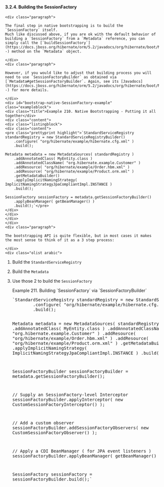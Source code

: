   #### 3.2.4. Building the SessionFactory

    <div class="paragraph">

    The final step in native bootstrapping is to build the `SessionFactory` itself.
    Much like discussed above, if you are ok with the default behavior of building a `SessionFactory` from a `Metadata` reference, you can simply call the [`buildSessionFactory`](https://docs.jboss.org/hibernate/orm/5.2/javadocs/org/hibernate/boot/Metadata.html#buildSessionFactory--) method on the `Metadata` object.

    </div>
    <div class="paragraph">

    However, if you would like to adjust that building process you will need to use `SessionFactoryBuilder` as obtained via [`Metadata#getSessionFactoryBuilder`. Again, see its [Javadocs](https://docs.jboss.org/hibernate/orm/5.2/javadocs/org/hibernate/boot/Metadata.html#getSessionFactoryBuilder--) for more details.

    </div>
    <div id="bootstrap-native-SessionFactory-example" class="exampleblock">
    <div class="title">Example 210. Native Bootstrapping - Putting it all together</div>
    <div class="content">
    <div class="listingblock">
    <div class="content">
    <pre class="prettyprint highlight">`StandardServiceRegistry standardRegistry = new StandardServiceRegistryBuilder()
        .configure( "org/hibernate/example/hibernate.cfg.xml" )
        .build();

    Metadata metadata = new MetadataSources( standardRegistry )
        .addAnnotatedClass( MyEntity.class )
        .addAnnotatedClassName( "org.hibernate.example.Customer" )
        .addResource( "org/hibernate/example/Order.hbm.xml" )
        .addResource( "org/hibernate/example/Product.orm.xml" )
        .getMetadataBuilder()
        .applyImplicitNamingStrategy( ImplicitNamingStrategyJpaCompliantImpl.INSTANCE )
        .build();

    SessionFactory sessionFactory = metadata.getSessionFactoryBuilder()
        .applyBeanManager( getBeanManager() )
        .build();`</pre>
    </div>
    </div>
    </div>
    </div>
    <div class="paragraph">

    The bootstrapping API is quite flexible, but in most cases it makes the most sense to think of it as a 3 step process:

    </div>
    <div class="olist arabic">

1.  Build the `StandardServiceRegistry`
2.  Build the `Metadata`
3.  Use those 2 to build the `SessionFactory`
    </div>
    <div id="bootstrap-native-SessionFactoryBuilder-example" class="exampleblock">
    <div class="title">Example 211. Building `SessionFactory` via `SessionFactoryBuilder`</div>
    <div class="content">
    <div class="listingblock">
    <div class="content">
    <pre class="prettyprint highlight">`StandardServiceRegistry standardRegistry = new StandardServiceRegistryBuilder()
            .configure( "org/hibernate/example/hibernate.cfg.xml" )
            .build();

    Metadata metadata = new MetadataSources( standardRegistry )
        .addAnnotatedClass( MyEntity.class )
        .addAnnotatedClassName( "org.hibernate.example.Customer" )
        .addResource( "org/hibernate/example/Order.hbm.xml" )
        .addResource( "org/hibernate/example/Product.orm.xml" )
        .getMetadataBuilder()
        .applyImplicitNamingStrategy( ImplicitNamingStrategyJpaCompliantImpl.INSTANCE )
        .build();

    SessionFactoryBuilder sessionFactoryBuilder = metadata.getSessionFactoryBuilder();

    // Supply an SessionFactory-level Interceptor
    sessionFactoryBuilder.applyInterceptor( new CustomSessionFactoryInterceptor() );

    // Add a custom observer
    sessionFactoryBuilder.addSessionFactoryObservers( new CustomSessionFactoryObserver() );

    // Apply a CDI BeanManager ( for JPA event listeners )
    sessionFactoryBuilder.applyBeanManager( getBeanManager() );

    SessionFactory sessionFactory = sessionFactoryBuilder.build();`</pre>
    </div>
    </div>
    </div>
    </div>
    </div>
    </div>
    </div>
    </div>
    <div class="sect1">
